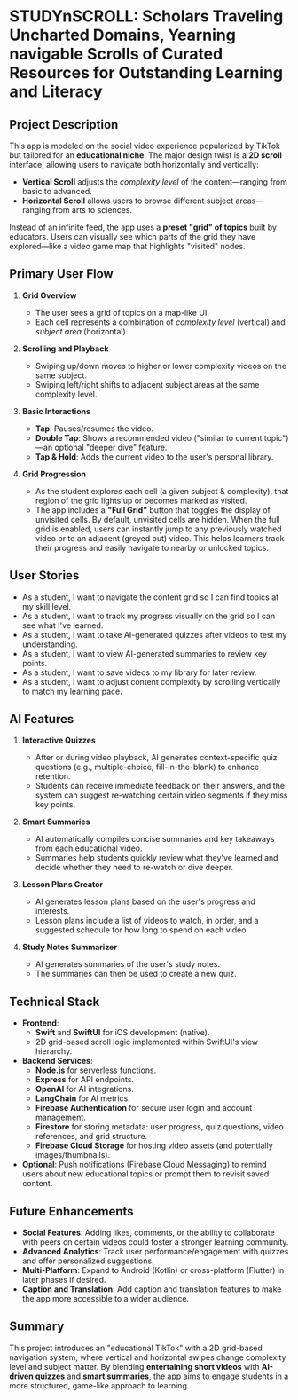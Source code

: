 # STUDYnSCROLL: Scholars Traveling Uncharted Domains, Yearning navigable Scrolls of Curated Resources for Outstanding Learning and Literacy

## Project Description
This app is modeled on the social video experience popularized by TikTok but tailored for an **educational niche**. The major design twist is a **2D scroll** interface, allowing users to navigate both horizontally and vertically:
- **Vertical Scroll** adjusts the *complexity level* of the content—ranging from basic to advanced.  
- **Horizontal Scroll** allows users to browse different subject areas—ranging from arts to sciences.

Instead of an infinite feed, the app uses a **preset "grid" of topics** built by educators. Users can visually see which parts of the grid they have explored—like a video game map that highlights "visited" nodes.

## Primary User Flow
1. **Grid Overview**  
   - The user sees a grid of topics on a map-like UI.  
   - Each cell represents a combination of *complexity level* (vertical) and *subject area* (horizontal).

2. **Scrolling and Playback**  
   - Swiping up/down moves to higher or lower complexity videos on the same subject.  
   - Swiping left/right shifts to adjacent subject areas at the same complexity level.

3. **Basic Interactions**  
   - **Tap**: Pauses/resumes the video.  
   - **Double Tap**: Shows a recommended video ("similar to current topic")—an optional "deeper dive" feature.  
   - **Tap & Hold**: Adds the current video to the user's personal library.

4. **Grid Progression**  
   - As the student explores each cell (a given subject & complexity), that region of the grid lights up or becomes marked as visited.  
   - The app includes a **"Full Grid"** button that toggles the display of unvisited cells. By default, unvisited cells are hidden. When the full grid is enabled, users can instantly jump to any previously watched video or to an adjacent (greyed out) video. This helps learners track their progress and easily navigate to nearby or unlocked topics.

## User Stories
- As a student, I want to navigate the content grid so I can find topics at my skill level.
- As a student, I want to track my progress visually on the grid so I can see what I've learned.
- As a student, I want to take AI-generated quizzes after videos to test my understanding.
- As a student, I want to view AI-generated summaries to review key points.
- As a student, I want to save videos to my library for later review.
- As a student, I want to adjust content complexity by scrolling vertically to match my learning pace.

## AI Features

1. **Interactive Quizzes**  
   - After or during video playback, AI generates context-specific quiz questions (e.g., multiple-choice, fill-in-the-blank) to enhance retention.  
   - Students can receive immediate feedback on their answers, and the system can suggest re-watching certain video segments if they miss key points.

2. **Smart Summaries**  
   - AI automatically compiles concise summaries and key takeaways from each educational video.  
   - Summaries help students quickly review what they've learned and decide whether they need to re-watch or dive deeper.

3. **Lesson Plans Creator**
   - AI generates lesson plans based on the user's progress and interests.
   - Lesson plans include a list of videos to watch, in order, and a suggested schedule for how long to spend on each video.

4. **Study Notes Summarizer**
   - AI generates summaries of the user's study notes.
   - The summaries can then be used to create a new quiz.

## Technical Stack
- **Frontend**:  
  - **Swift** and **SwiftUI** for iOS development (native).
  - 2D grid-based scroll logic implemented within SwiftUI's view hierarchy.
- **Backend Services**:
  - **Node.js** for serverless functions.
  - **Express** for API endpoints.
  - **OpenAI** for AI integrations.
  - **LangChain** for AI metrics.
  - **Firebase Authentication** for secure user login and account management.
  - **Firestore** for storing metadata: user progress, quiz questions, video references, and grid structure.
  - **Firebase Cloud Storage** for hosting video assets (and potentially images/thumbnails).
- **Optional**: Push notifications (Firebase Cloud Messaging) to remind users about new educational topics or prompt them to revisit saved content.

## Future Enhancements
- **Social Features**: Adding likes, comments, or the ability to collaborate with peers on certain videos could foster a stronger learning community.  
- **Advanced Analytics**: Track user performance/engagement with quizzes and offer personalized suggestions.  
- **Multi-Platform**: Expand to Android (Kotlin) or cross-platform (Flutter) in later phases if desired.  
- **Caption and Translation**: Add caption and translation features to make the app more accessible to a wider audience.

## Summary
This project introduces an "educational TikTok" with a 2D grid-based navigation system, where vertical and horizontal swipes change complexity level and subject matter. By blending **entertaining short videos** with **AI-driven quizzes** and **smart summaries**, the app aims to engage students in a more structured, game-like approach to learning.